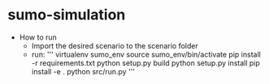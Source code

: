 # sumo-simulation
* How to run
  - Import the desired scenario to the scenario folder
  - run:
  '''
    virtualenv sumo_env
    source sumo_env/bin/activate
    pip install -r requirements.txt
    python setup.py build
    python setup.py install 
    pip install -e .
    python src/run.py
    '''
